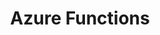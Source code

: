---
blog: https://azure.microsoft.com/en-us/blog
facebook: https://facebook.com/microsoftazure
git: https://github.com/Azure/Azure-Functions
linkedin: https://linkedin.com/company/16188386
logohandle: azurefunctions
sort: azurefunctions
title: Azure Functions
twitter: https://x.com/azure
website: https://azure.microsoft.com/en-us/services/functions//
youtube: https://youtube.com/watch?v=jdiKoWdrIn4
---
